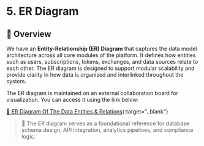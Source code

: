 # 5. ER Diagram

## 🧩 Overview

We have an **Entity-Relationship (ER) Diagram** that captures the data model architecture across all core modules of the platform. It defines how entities such as users, subscriptions, tokens, exchanges, and data sources relate to each other. The ER diagram is designed to support modular scalability and provide clarity in how data is organized and interlinked throughout the system.

The ER diagram is maintained on an external collaboration board for visualization. You can access it using the link below:

[🔗 ER Diagram Of The Data Entities & Relations](https://miro.com/app/board/uXjVJa9ArwQ=/?moveToWidget=3458764635552276820&cot=14){:target="\_blank"}

> 📌 The ER diagram serves as a foundational reference for database schema design, API integration, analytics pipelines, and compliance logic.
